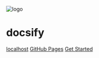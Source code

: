 ![logo](/icon.svg)

# docsify
[localhost](http://localhost:3000)
[GitHub Pages](https://zuogangju369.github.io/pages/)
[Get Started](https://docsify.js.org/#/zh-cn/quickstart)